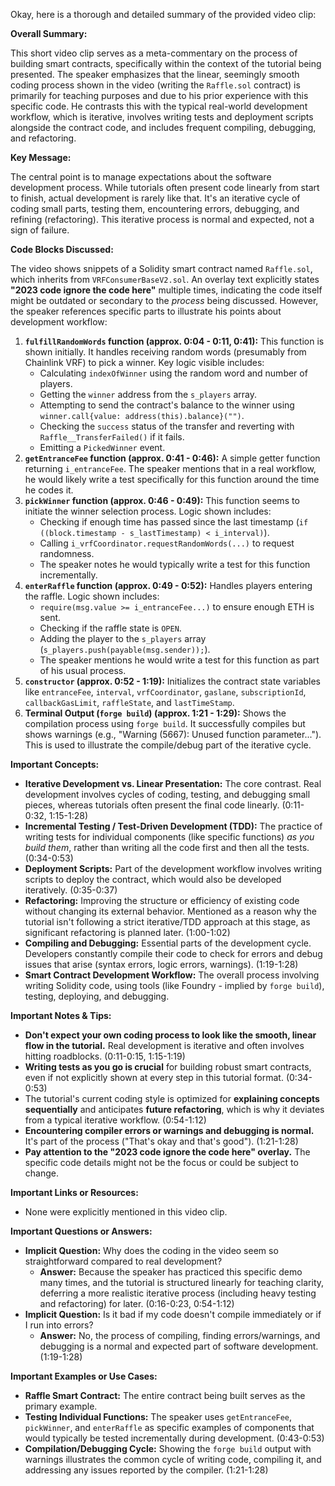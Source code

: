 Okay, here is a thorough and detailed summary of the provided video clip:

**Overall Summary:**

This short video clip serves as a meta-commentary on the process of building smart contracts, specifically within the context of the tutorial being presented. The speaker emphasizes that the linear, seemingly smooth coding process shown in the video (writing the `Raffle.sol` contract) is primarily for teaching purposes and due to his prior experience with this specific code. He contrasts this with the typical real-world development workflow, which is iterative, involves writing tests and deployment scripts alongside the contract code, and includes frequent compiling, debugging, and refactoring.

**Key Message:**

The central point is to manage expectations about the software development process. While tutorials often present code linearly from start to finish, actual development is rarely like that. It's an iterative cycle of coding small parts, testing them, encountering errors, debugging, and refining (refactoring). This iterative process is normal and expected, not a sign of failure.

**Code Blocks Discussed:**

The video shows snippets of a Solidity smart contract named `Raffle.sol`, which inherits from `VRFConsumerBaseV2.sol`. An overlay text explicitly states **"2023 code ignore the code here"** multiple times, indicating the code itself might be outdated or secondary to the *process* being discussed. However, the speaker references specific parts to illustrate his points about development workflow:

1.  **`fulfillRandomWords` function (approx. 0:04 - 0:11, 0:41):** This function is shown initially. It handles receiving random words (presumably from Chainlink VRF) to pick a winner. Key logic visible includes:
    *   Calculating `indexOfWinner` using the random word and number of players.
    *   Getting the `winner` address from the `s_players` array.
    *   Attempting to send the contract's balance to the winner using `winner.call{value: address(this).balance}("")`.
    *   Checking the `success` status of the transfer and reverting with `Raffle__TransferFailed()` if it fails.
    *   Emitting a `PickedWinner` event.
2.  **`getEntranceFee` function (approx. 0:41 - 0:46):** A simple getter function returning `i_entranceFee`. The speaker mentions that in a real workflow, he would likely write a test specifically for this function around the time he codes it.
3.  **`pickWinner` function (approx. 0:46 - 0:49):** This function seems to initiate the winner selection process. Logic shown includes:
    *   Checking if enough time has passed since the last timestamp (`if ((block.timestamp - s_lastTimestamp) < i_interval)`).
    *   Calling `i_vrfCoordinator.requestRandomWords(...)` to request randomness.
    *   The speaker notes he would typically write a test for this function incrementally.
4.  **`enterRaffle` function (approx. 0:49 - 0:52):** Handles players entering the raffle. Logic shown includes:
    *   `require(msg.value >= i_entranceFee...)` to ensure enough ETH is sent.
    *   Checking if the raffle state is `OPEN`.
    *   Adding the player to the `s_players` array (`s_players.push(payable(msg.sender));`).
    *   The speaker mentions he would write a test for this function as part of his usual process.
5.  **`constructor` (approx. 0:52 - 1:19):** Initializes the contract state variables like `entranceFee`, `interval`, `vrfCoordinator`, `gaslane`, `subscriptionId`, `callbackGasLimit`, `raffleState`, and `lastTimeStamp`.
6.  **Terminal Output (`forge build`) (approx. 1:21 - 1:29):** Shows the compilation process using `forge build`. It successfully compiles but shows warnings (e.g., "Warning (5667): Unused function parameter..."). This is used to illustrate the compile/debug part of the iterative cycle.

**Important Concepts:**

*   **Iterative Development vs. Linear Presentation:** The core contrast. Real development involves cycles of coding, testing, and debugging small pieces, whereas tutorials often present the final code linearly. (0:11-0:32, 1:15-1:28)
*   **Incremental Testing / Test-Driven Development (TDD):** The practice of writing tests for individual components (like specific functions) *as you build them*, rather than writing all the code first and then all the tests. (0:34-0:53)
*   **Deployment Scripts:** Part of the development workflow involves writing scripts to deploy the contract, which would also be developed iteratively. (0:35-0:37)
*   **Refactoring:** Improving the structure or efficiency of existing code without changing its external behavior. Mentioned as a reason why the tutorial isn't following a strict iterative/TDD approach at this stage, as significant refactoring is planned later. (1:00-1:02)
*   **Compiling and Debugging:** Essential parts of the development cycle. Developers constantly compile their code to check for errors and debug issues that arise (syntax errors, logic errors, warnings). (1:19-1:28)
*   **Smart Contract Development Workflow:** The overall process involving writing Solidity code, using tools (like Foundry - implied by `forge build`), testing, deploying, and debugging.

**Important Notes & Tips:**

*   **Don't expect your own coding process to look like the smooth, linear flow in the tutorial.** Real development is iterative and often involves hitting roadblocks. (0:11-0:15, 1:15-1:19)
*   **Writing tests as you go is crucial** for building robust smart contracts, even if not explicitly shown at every step in this tutorial format. (0:34-0:53)
*   The tutorial's current coding style is optimized for **explaining concepts sequentially** and anticipates **future refactoring**, which is why it deviates from a typical iterative workflow. (0:54-1:12)
*   **Encountering compiler errors or warnings and debugging is normal.** It's part of the process ("That's okay and that's good"). (1:21-1:28)
*   **Pay attention to the "2023 code ignore the code here" overlay.** The specific code details might not be the focus or could be subject to change.

**Important Links or Resources:**

*   None were explicitly mentioned in this video clip.

**Important Questions or Answers:**

*   **Implicit Question:** Why does the coding in the video seem so straightforward compared to real development?
    *   **Answer:** Because the speaker has practiced this specific demo many times, and the tutorial is structured linearly for teaching clarity, deferring a more realistic iterative process (including heavy testing and refactoring) for later. (0:16-0:23, 0:54-1:12)
*   **Implicit Question:** Is it bad if my code doesn't compile immediately or if I run into errors?
    *   **Answer:** No, the process of compiling, finding errors/warnings, and debugging is a normal and expected part of software development. (1:19-1:28)

**Important Examples or Use Cases:**

*   **Raffle Smart Contract:** The entire contract being built serves as the primary example.
*   **Testing Individual Functions:** The speaker uses `getEntranceFee`, `pickWinner`, and `enterRaffle` as specific examples of components that would typically be tested incrementally during development. (0:43-0:53)
*   **Compilation/Debugging Cycle:** Showing the `forge build` output with warnings illustrates the common cycle of writing code, compiling it, and addressing any issues reported by the compiler. (1:21-1:28)